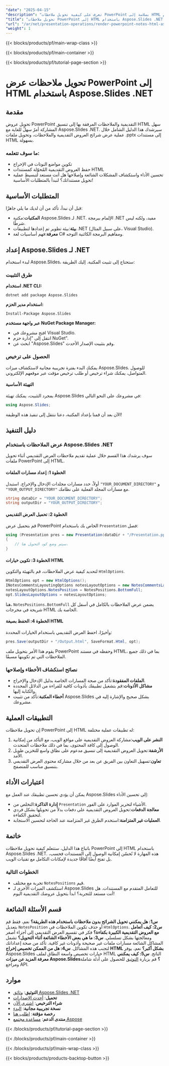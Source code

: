 ```yaml
---
"date": "2025-04-15"
"description": "تعرف على كيفية تحويل ملاحظات PowerPoint بسلاسة إلى HTML باستخدام Aspose.Slides لـ .NET، مما يعزز إمكانية الوصول إلى المستندات ونشرها على الويب."
"title": "تحويل ملاحظات PowerPoint إلى HTML باستخدام Aspose.Slides .NET - دليل شامل"
"url": "/ar/net/presentation-operations/render-powerpoint-notes-html-aspose-slides-net/"
"weight": 1
---
```


{{< blocks/products/pf/main-wrap-class >}}

{{< blocks/products/pf/main-container >}}

{{< blocks/products/pf/tutorial-page-section >}}
# تحويل ملاحظات عرض PowerPoint إلى HTML باستخدام Aspose.Slides .NET
## مقدمة
تحويل عروض PowerPoint التقديمية والملاحظات المرفقة بها إلى تنسيق HTML سهل المشاركة أمرٌ سهلٌ للغاية مع Aspose.Slides .NET. سيرشدك هذا الدليل الشامل خلال عملية عرض شرائح العروض التقديمية والملاحظات، وتحويل ملفات .pptx إلى مستندات HTML بسهولة.
### ما سوف تتعلمه:
- تكوين مواضع النوتات في الإخراج
- حفظ العروض التقديمية المُحوّلة كمستندات HTML
- تحسين الأداء واستكشاف المشكلات الشائعة وإصلاحها
هل أنت مستعد لتبسيط عملية تحويل مستنداتك؟ لنبدأ بالمتطلبات الأساسية!
## المتطلبات الأساسية
قبل أن نبدأ، تأكد من أن لديك ما يلي جاهزًا:
- **المكتبات**:مكتبة Aspose.Slides لـ .NET. الإلمام ببرمجة .NET مفيد، ولكنه ليس شرطًا.
- **بيئة**:بيئة تطوير تم إعدادها لتطبيقات .NET (على سبيل المثال، Visual Studio).
- **معرفة**:فهم أساسيات لغة C# ومفاهيم البرمجة الكائنية التوجه.
## إعداد Aspose.Slides لـ .NET
لبدء استخدام Aspose.Slides، ستحتاج إلى تثبيت المكتبة. إليك الطريقة:
### طرق التثبيت
**استخدام .NET CLI:**
```shell
dotnet add package Aspose.Slides
```
**استخدام مدير الحزم:**
```shell
Install-Package Aspose.Slides
```
**عبر واجهة مستخدم NuGet Package Manager:**
- افتح مشروعك في Visual Studio.
- انتقل إلى "إدارة حزم NuGet".
- ابحث عن "Aspose.Slides" وقم بتثبيت الإصدار الأحدث.
### الحصول على ترخيص
يمكنك البدء بفترة تجريبية مجانية لاستكشاف ميزات Aspose.Slides. للوصول المتواصل، يمكنك شراء ترخيص أو طلب ترخيص مؤقت عبر موقعهم الإلكتروني.
#### التهيئة الأساسية
بمجرد التثبيت، يمكنك تهيئة Aspose.Slides في مشروعك على النحو التالي:
```csharp
using Aspose.Slides;
```
الآن بعد أن قمنا بإعداد المكتبة، دعنا ننتقل إلى تنفيذ هذه الوظيفة!
## دليل التنفيذ
### عرض الملاحظات باستخدام Aspose.Slides .NET
سوف يرشدك هذا القسم خلال عملية تقديم ملاحظات العرض التقديمي أثناء تحويل ملفات PowerPoint إلى HTML.
#### الخطوة 1: إعداد مسارات الملفات
أولاً، حدد مسارات مجلدات الإدخال والإخراج. استبدل `"YOUR_DOCUMENT_DIRECTORY"` و `"YOUR_OUTPUT_DIRECTORY"` مع مسارات المجلد الفعلية على نظامك.
```csharp
string dataDir = "YOUR_DOCUMENT_DIRECTORY";
string outputDir = "YOUR_OUTPUT_DIRECTORY";
```
#### الخطوة 2: تحميل العرض التقديمي
قم بتحميل عرض PowerPoint الخاص بك باستخدام `Presentation` فصل:
```csharp
using (Presentation pres = new Presentation(dataDir + "/Presentation.pptx"))
{
    // سيتم وضع كود التحويل هنا.
}
```
#### الخطوة 3: تكوين خيارات HTML
لتحديد كيفية عرض الملاحظات، قم بالتهيئة والتكوين `HtmlOptions`.
```csharp
HtmlOptions opt = new HtmlOptions();
INotesCommentsLayoutingOptions notesLayoutOptions = new NotesCommentsLayoutingOptions();
notesLayoutOptions.NotesPosition = NotesPositions.BottomFull;
opt.SlidesLayoutOptions = notesLayoutOptions;
```
هنا، `NotesPositions.BottomFull` يضمن عرض الملاحظات بالكامل في أسفل كل شريحة في مخرجات HTML الخاصة بك.
#### الخطوة 4: الحفظ بصيغة HTML
وأخيرًا، احفظ العرض التقديمي باستخدام الخيارات المحددة:
```csharp
pres.Save(outputDir + "/Output.html", SaveFormat.Html, opt);
```
يقوم هذا الأمر بتحويل ملف PowerPoint وحفظه في مستند HTML، بما في ذلك جميع الملاحظات التي تم تكوينها مسبقًا.
### نصائح استكشاف الأخطاء وإصلاحها
- **الملفات المفقودة**:تأكد من صحة المسارات الخاصة بدليل الإدخال والإخراج.
- **مشاكل الأذونات**:قم بتشغيل تطبيقك بأذونات كافية للقراءة من الدلائل المحددة والكتابة إليها.
- **أخطاء المكتبة**:تأكد من تثبيت Aspose.Slides بشكل صحيح والإشارة إليه في مشروعك.
## التطبيقات العملية
إن تحويل ملاحظات PowerPoint إلى HTML له تطبيقات عملية مختلفة:
1. **النشر على الويب**:مشاركة العروض التقديمية على مواقع الويب، مع التأكد من إمكانية الوصول إلى كافة المحتوى، بما في ذلك ملاحظات المتحدث.
2. **الأرشفة**:تحويل العروض التقديمية إلى تنسيق مدعوم على نطاق واسع للتخزين طويل الأمد.
3. **تعاون**:تسهيل التعاون بين الفريق عن بعد من خلال مشاركة محتوى العرض التقديمي بتنسيق مناسب للمتصفح.
## اعتبارات الأداء
يمكن أن يؤدي تحسين تطبيقك عند العمل مع Aspose.Slides إلى تحسين الأداء:
- **إدارة الذاكرة**:التخلص من `Presentation` الأشياء لتحرير الموارد على الفور.
- **معالجة الدفعات**:تحويل العروض التقديمية على دفعات بدلاً من تحويلها بشكل فردي لتحقيق الكفاءة.
- **العمليات غير المتزامنة**:استخدم الطرق غير المتزامنة عند الحاجة لتحسين الاستجابة.
## خاتمة
باتباع هذا الدليل، ستتعلم كيفية تحويل ملاحظات PowerPoint إلى HTML باستخدام Aspose.Slides .NET. هذه المهارة لا تُحسّن إمكانية الوصول إلى المستندات فحسب، بل تفتح أيضًا آفاقًا جديدة لإمكانات التكامل مع تقنيات الويب.
### الخطوات التالية
- تجربة مع مختلف `NotesPositions` قيم.
- استكشف الميزات الأخرى لـ Aspose.Slides للتعامل المتقدم مع المستندات.
هل أنت مستعد للتجربة؟ ابدأ بتحويل عروضك التقديمية اليوم!
## قسم الأسئلة الشائعة
**س1: هل يمكنني تحويل الشرائح بدون ملاحظات باستخدام هذه الطريقة؟**
نعم، فقط قم بتعديل `NotesPosition` أو حذف تكوين الملاحظات في `HtmlOptions`.
**س2: كيف أتعامل مع العروض التقديمية الكبيرة بكفاءة؟**
فكر في تقسيم العرض التقديمي إلى أجزاء أصغر ومعالجتها بشكل تسلسلي.
**س3: ما هي بعض الأخطاء الشائعة أثناء التحويل؟**
تشمل المشاكل الشائعة مسارات ملفات غير صحيحة وأذونات غير كافية. تأكد من صحة إعداداتك لتجنب هذه المشاكل.
**س4: هل من الممكن تخصيص إخراج HTML بشكل أكبر؟**
نعم، يوفر Aspose.Slides خيارات تخصيص واسعة النطاق لملف HTML الناتج.
**س5: كيف يمكنني معرفة المزيد عن ميزات Aspose.Slides؟**
قم بزيارة [التوثيق](https://reference.aspose.com/slides/net/) للحصول على أدلة شاملة ومراجع API.
## موارد
- **التوثيق**: [وثائق Aspose.Slides .NET](https://reference.aspose.com/slides/net/)
- **تحميل**: [أحدث الإصدارات](https://releases.aspose.com/slides/net/)
- **شراء الترخيص**: [اشتري الآن](https://purchase.aspose.com/buy)
- **نسخة تجريبية مجانية**: [البدء](https://releases.aspose.com/slides/net/)
- **رخصة مؤقتة**: [اطلب هنا](https://purchase.aspose.com/temporary-license/)
- **منتدى الدعم**: [مساعدة مجتمع Aspose](https://forum.aspose.com/c/slides/11)

{{< /blocks/products/pf/tutorial-page-section >}}

{{< /blocks/products/pf/main-container >}}

{{< /blocks/products/pf/main-wrap-class >}}

{{< blocks/products/products-backtop-button >}}